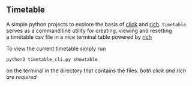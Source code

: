## Timetable

A simple python projects to explore the basis of [click](https://click.palletsprojects.com/en/8.1.x/) and [rich](https://rich.readthedocs.io/en/stable/).
`timetable` serves as a command line utility for creating, viewing and resetting  
 a timetable csv file in a nice terminal table powered by [rich](https://rich.readthedocs.io/en/stable/)
 
 To view the current timetable simply run
 
  ```python3 timetable_cli.py showtable```

on the terminal in the directory that contains the files. 
*both click and rich are required*
